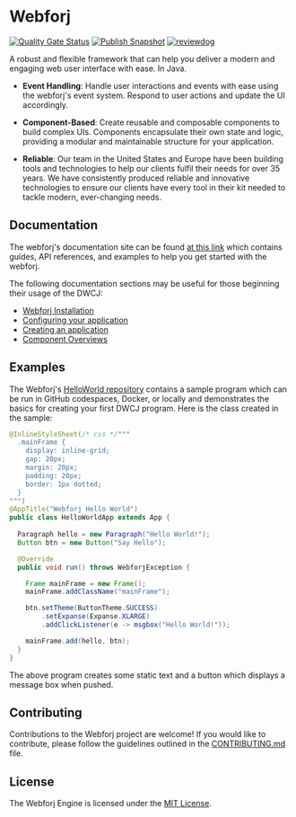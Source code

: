 # Webforj
<p>

[![Quality Gate Status](https://sonarcloud.io/api/project_badges/measure?project=webforj&metric=alert_status)](https://sonarcloud.io/summary/new_code?id=webforj)
[![Publish Snapshot](https://github.com/DwcJava/engine/actions/workflows/maven-publish.yml/badge.svg?branch=main)](https://github.com/DwcJava/engine/actions/workflows/maven-snapshot.yml)
[![reviewdog](https://github.com/DwcJava/engine/actions/workflows/reviewdog.yml/badge.svg)](https://github.com/DwcJava/engine/actions/workflows/reviewdog.yml)

</p>

A robust and flexible framework that can help you deliver a modern and engaging web user interface with ease. In Java.

- **Event Handling**: Handle user interactions and events with ease using the webforj's event system. Respond to user actions and update the UI accordingly.

- **Component-Based**: Create reusable and composable components to build complex UIs. Components encapsulate their own state and logic, providing a modular and maintainable structure for your application.

- **Reliable**: Our team in the United States and Europe have been building tools and technologies to help our clients fulfil their needs for over 35 years. We have consistently produced reliable and innovative technologies to ensure our clients have every tool in their kit needed to tackle modern, ever-changing needs.

## Documentation

The webforj's documentation site can be found [at this link](https://documentation.webforj.com/) which contains guides, API references, and examples to help you get started with the webforj.

The following documentation sections may be useful for those beginning their usage of the DWCJ:

- [Webforj Installation](https://documentation.webforj.com/docs/installation/local_install)
- [Configuring your application](https://documentation.webforj.com/docs/getting_started/configuration)
- [Creating an application](https://documentation.webforj.com/docs/getting_started/creating_an_application)
- [Component Overviews](https://documentation.webforj.com/docs/components/home)

## Examples

The Webforj's [HelloWorld repository](https://github.com/webforj/webforj-hello-world) contains a sample program which can be run in GitHub codespaces, Docker, or locally and demonstrates the basics for creating your first DWCJ program. Here is the class created in the sample:

```java
@InlineStyleSheet(/* css */"""
  .mainFrame {
    display: inline-grid;
    gap: 20px;
    margin: 20px;
    padding: 20px;
    border: 1px dotted;
  }
""")
@AppTitle("Webforj Hello World")
public class HelloWorldApp extends App {
  
  Paragraph hello = new Paragraph("Hello World!");
  Button btn = new Button("Say Hello");

  @Override
  public void run() throws WebforjException {

    Frame mainFrame = new Frame();
    mainFrame.addClassName("mainFrame");

    btn.setTheme(ButtonTheme.SUCCESS)
        .setExpanse(Expanse.XLARGE)
        .addClickListener(e -> msgbox("Hello World!"));

    mainFrame.add(hello, btn);
  }
}
```

The above program creates some static text and a button which displays a message box when pushed. 

## Contributing

Contributions to the Webforj project are welcome! If you would like to contribute, please follow the guidelines outlined in the [CONTRIBUTING.md](https://github.com/webforj/webforj/blob/main/CONTRIBUTING.md) file.

## License

The Webforj Engine is licensed under the [MIT License](https://github.com/webforj/webforj/blob/main/LICENSE).
